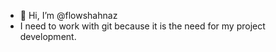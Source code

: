 - 👋 Hi, I’m @flowshahnaz
- I need to work with git because it is the need for my project development.
  

<!---
flowshahnaz/flowshahnaz is a ✨ special ✨ repository because its `README.md` (this file) appears on your GitHub profile.
You can click the Preview link to take a look at your changes.
--->

